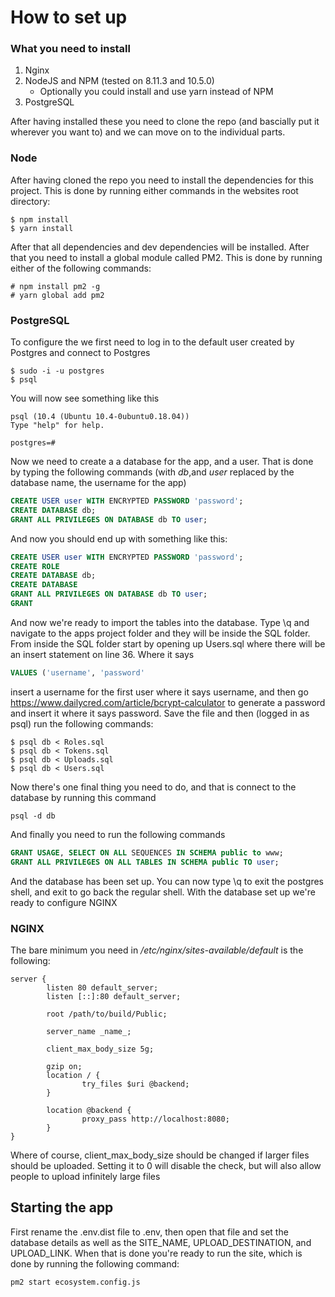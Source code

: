 # How to set up
### What you need to install

1. Nginx
1. NodeJS and NPM (tested on 8.11.3 and 10.5.0)
    * Optionally you could install and use yarn instead of NPM
1. PostgreSQL

After having installed these you need to clone the repo (and bascially put it wherever you want to) and we can move on to the individual parts.

### Node

After having cloned the repo you need to install the dependencies for this project. This is done by running either commands in the websites root directory:

```shell
$ npm install
$ yarn install
```

After that all dependencies and dev dependencies will be installed. After that you need to install a global module called PM2. This is done by running either of the following commands:

```shell
# npm install pm2 -g
# yarn global add pm2
```

### PostgreSQL

To configure the we first need to log in to the default user created by Postgres and connect to Postgres

```shell
$ sudo -i -u postgres
$ psql
```

You will now see something like this

```
psql (10.4 (Ubuntu 10.4-0ubuntu0.18.04))
Type "help" for help.

postgres=#
```

Now we need to create a a database for the app, and a user. That is done by typing the following commands (with *db*,and *user* replaced by the database name, the username for the app)

```sql
CREATE USER user WITH ENCRYPTED PASSWORD 'password';
CREATE DATABASE db;
GRANT ALL PRIVILEGES ON DATABASE db TO user;
```

And now you should end up with something like this:

```sql
CREATE USER user WITH ENCRYPTED PASSWORD 'password';
CREATE ROLE
CREATE DATABASE db;
CREATE DATABASE
GRANT ALL PRIVILEGES ON DATABASE db TO user;
GRANT
```

And now we're ready to import the tables into the database. Type \q and navigate to the apps project folder and they will be inside the SQL folder. From inside the SQL folder start by opening up Users.sql where there will be an insert statement on line 36. Where it says 
```sql 
VALUES ('username', 'password'
``` 
insert a username for the first user where it says username, and then go  https://www.dailycred.com/article/bcrypt-calculator to generate a password and insert it where it says password. Save the file and then (logged in as psql) run the following commands:

```shell
$ psql db < Roles.sql
$ psql db < Tokens.sql  
$ psql db < Uploads.sql 
$ psql db < Users.sql
```

Now there's one final thing you need to do, and that is connect to the database by running this command

```shell
psql -d db
```

And finally you need to run the following commands

```sql
GRANT USAGE, SELECT ON ALL SEQUENCES IN SCHEMA public to www;
GRANT ALL PRIVILEGES ON ALL TABLES IN SCHEMA public TO user;
```

And the database has been set up. You can now type \q to exit the postgres shell, and exit to go back the regular shell. With the database set up we're ready to configure NGINX

### NGINX
The bare minimum you need in _/etc/nginx/sites-available/default_ is the following:

```
server {
        listen 80 default_server;
        listen [::]:80 default_server;

        root /path/to/build/Public;

        server_name _name_;

        client_max_body_size 5g;

        gzip on;
        location / {
                try_files $uri @backend;
        }

        location @backend {
                proxy_pass http://localhost:8080;
        }
}
```

Where of course, client_max_body_size should be changed if larger files should be uploaded. Setting it to 0 will disable the check, but will also allow people to upload infinitely large files

## Starting the app
First rename the .env.dist file to .env, then open that file and set the database details as well as the SITE_NAME, UPLOAD_DESTINATION, and UPLOAD_LINK. When that is done you're ready to run the site, which is done by running the following command:

```bash
pm2 start ecosystem.config.js
```
